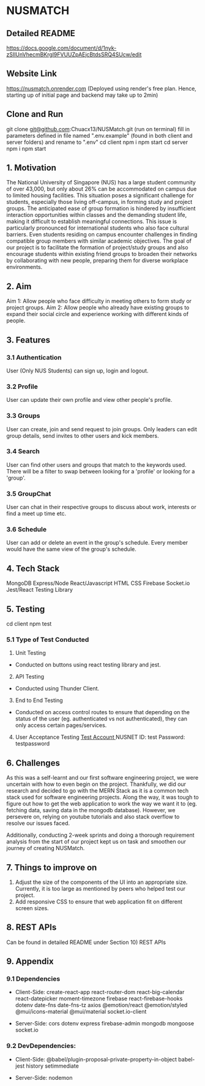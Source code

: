 # NUSMATCH

## Detailed README

https://docs.google.com/document/d/1nyk-zSIlUnVhecmBKrgl9FVUUZpAEjcBtdsSRQ4SUcw/edit

## Website Link

https://nusmatch.onrender.com (Deployed using render's free plan. Hence, starting up of initial page and backend may take up to 2min)

## Clone and Run

git clone git@github.com:Chuacx13/NUSMatch.git (run on terminal)
fill in parameters defined in file named ".env.example" (found in both client and server folders) and rename to ".env"
cd client
npm i
npm start
cd server
npm i
npm start

## 1. Motivation

The National University of Singapore (NUS) has a large student community of over 43,000, but only about 26% can be accommodated on campus due to limited housing facilities. This situation poses a significant challenge for students, especially those living off-campus, in forming study and project groups. The anticipated ease of group formation is hindered by insufficient interaction opportunities within classes and the demanding student life, making it difficult to establish meaningful connections. This issue is particularly pronounced for international students who also face cultural barriers. Even students residing on campus encounter challenges in finding compatible group members with similar academic objectives. The goal of our project is to facilitate the formation of project/study groups and also encourage students within existing friend groups to broaden their networks by collaborating with new people, preparing them for diverse workplace environments.

## 2. Aim

Aim 1: Allow people who face difficulty in meeting others to form study or project groups.
Aim 2: Allow people who already have existing groups to expand their social circle and experience working with different kinds of people.

## 3. Features

### 3.1 Authentication

User (Only NUS Students) can sign up, login and logout.

### 3.2 Profile

User can update their own profile and view other people's profile.

### 3.3 Groups

User can create, join and send request to join groups. Only leaders can edit group details, send invites to other users and kick members.

### 3.4 Search

User can find other users and groups that match to the keywords used. There will be a filter to swap between looking for a 'profile' or looking for a 'group'.

### 3.5 GroupChat

User can chat in their respective groups to discuss about work, interests or find a meet up time etc.

### 3.6 Schedule

User can add or delete an event in the group's schedule. Every member would have the same view of the group's schedule.

## 4. Tech Stack

MongoDB
Express/Node
React/Javascript
HTML
CSS
Firebase
Socket.io
Jest/React Testing Library

## 5. Testing

cd client
npm test

### 5.1 Type of Test Conducted

1. Unit Testing

- Conducted on buttons using react testing library and jest.

2. API Testing

- Conducted using Thunder Client.

3. End to End Testing

- Conducted on access control routes to ensure that depending on the status of the user (eg. authenticated vs not authenticated), they can only access certain pages/services.

4. User Acceptance Testing
   <u> Test Account </u>
   NUSNET ID: test
   Password: testpassword

## 6. Challenges

As this was a self-learnt and our first software engineering project, we were uncertain with how to even begin on the project. Thankfully, we did our research and decided to go with the MERN Stack as it is a common tech stack used for software engineering projects. Along the way, it was tough to figure out how to get the web application to work the way we want it to (eg. fetching data, saving data in the mongodb database). However, we persevere on, relying on youtube tutorials and also stack overflow to resolve our issues faced.

Additionally, conducting 2-week sprints and doing a thorough requirement analysis from the start of our project kept us on task and smoothen our journey of creating NUSMatch.

## 7. Things to improve on

1. Adjust the size of the components of the UI into an appropriate size. Currently, it is too large as mentioned by peers who helped test our project.
2. Add responsive CSS to ensure that web application fit on different screen sizes.

## 8. REST APIs

Can be found in detailed README under Section 10) REST APIs

## 9. Appendix

### 9.1 Dependencies

- Client-Side:
  create-react-app
  react-router-dom
  react-big-calendar
  react-datepicker
  moment-timezone
  firebase
  react-firebase-hooks
  dotenv
  date-fns
  date-fns-tz
  axios
  @emotion/react
  @emotion/styled
  @mui/icons-material
  @mui/material
  socket.io-client

- Server-Side:
  cors
  dotenv
  express
  firebase-admin
  mongodb
  mongoose
  socket.io

### 9.2 DevDependencies:

- Client-Side:
  @babel/plugin-proposal-private-property-in-object
  babel-jest
  history
  setimmediate

- Server-Side:
  nodemon
